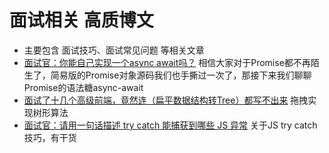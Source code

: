 # 面试相关 高质博文
* 主要包含 面试技巧、面试常见问题 等相关文章
* [面试官：你能自己实现一个async await吗？](https://juejin.cn/post/7171844555904385061) 相信大家对于Promise都不再陌生了，简易版的Promise对象源码我们也手撕过一次了，那接下来我们聊聊Promise的语法糖async-await
* [面试了十几个高级前端，竟然连（扁平数据结构转Tree）都写不出来](https://juejin.cn/post/6983904373508145189) 拖拽实现树形算法
* [面试官：请用一句话描述 try catch 能捕获到哪些 JS 异常](https://juejin.cn/post/6844904143891464200) 关于JS try catch 技巧，有干货